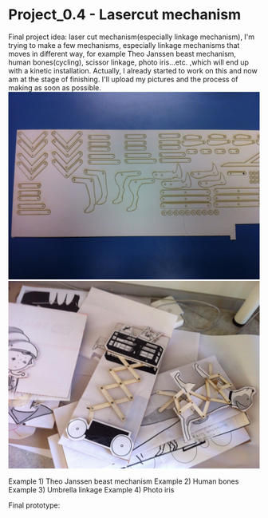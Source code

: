 Project_0.4 - Lasercut mechanism
==========================

Final project idea: laser cut mechanism(especially linkage mechanism), I'm trying to make a few mechanisms, especially linkage mechanisms that moves in different way, for example Theo Janssen beast mechanism, human bones(cycling), scissor linkage, photo iris...etc. ,which will end up with a kinetic installation.  Actually, I already started to work on this and now am at the stage of finishing. I'll upload my pictures and the process of making as soon as possible.  
<img src="https://raw.githubusercontent.com/DigitalFabricationStudio/Project_0.4/master/eunyoung.park/finalproject_pictures/IMG_4174.JPG"/>
<img src="https://raw.githubusercontent.com/DigitalFabricationStudio/Project_0.4/master/eunyoung.park/finalproject_pictures/%E1%84%89%E1%85%A1%E1%84%8C%E1%85%B5%E1%86%AB%202.JPG" alt="alt text"  />

Example 1) Theo Janssen beast mechanism
Example 2) Human bones
Example 3) Umbrella linkage
Example 4) Photo iris

Final prototype: